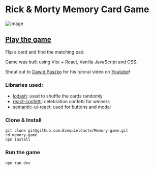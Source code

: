 # Rick & Morty Memory Card Game

![image](https://user-images.githubusercontent.com/51804994/202213627-151eec70-ee74-4720-b9a7-cd37c3a8c470.png)

## [Play the game](https://ezecaste-memory-game.netlify.app/)

Flip a card and find the matching pair. 

Game was built using Vite + React, Vanilla JavaScript and CSS.

Shout out to [Dawid Paszko](https://github.com/dejwid) for his tutoral video on [Youtube](https://www.youtube.com/watch?v=k91Erl0VAc8)!

### Libraries used:
- [lodash](https://lodash.com/docs/4.17.15): used to shuffle the cards randomly
- [react-confetti](https://www.npmjs.com/package/react-confetti): celebration confetti for winners
- [semantic-ui-react](https://react.semantic-ui.com/): used for buttons and modal

### Clone & Install

```
git clone git@github.com:EzequielCaste/Memory-game.git
cd memory-game
npm install
```

### Run the game

```
npm run dev
```
